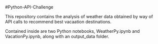 #Python-API-Challenge

This repository contains the analysis of weather data obtained by way of API calls to recommend best vacaation destinations.

Contained inside are two Python notebooks, WeatherPy.ipynb and VacationPy.ipynb, along with an output_data folder.
